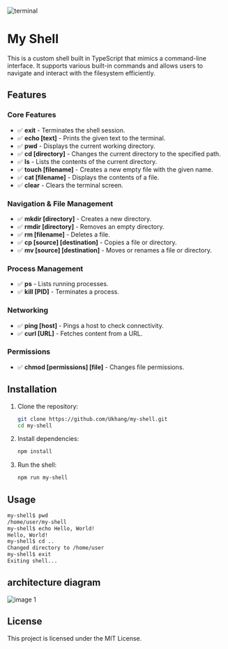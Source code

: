![terminal](https://github.com/user-attachments/assets/d57c7985-d734-4c21-9fac-659e656e0e00)

# My Shell

This is a custom shell built in TypeScript that mimics a command-line interface. It supports various built-in commands and allows users to navigate and interact with the filesystem efficiently.

## Features

### Core Features

- ✅ **exit** - Terminates the shell session.
- ✅ **echo [text]** - Prints the given text to the terminal.
- ✅ **pwd** - Displays the current working directory.
- ✅ **cd [directory]** - Changes the current directory to the specified path.
- ✅ **ls** - Lists the contents of the current directory.
- ✅ **touch [filename]** - Creates a new empty file with the given name.
- ✅ **cat [filename]** - Displays the contents of a file.
- ✅ **clear** - Clears the terminal screen.

### Navigation & File Management

- ✅ **mkdir [directory]** - Creates a new directory.
- ✅ **rmdir [directory]** - Removes an empty directory.
- ✅ **rm [filename]** - Deletes a file.
- ✅ **cp [source] [destination]** - Copies a file or directory.
- ✅ **mv [source] [destination]** - Moves or renames a file or directory.

### Process Management

- ✅ **ps** - Lists running processes.
- ✅ **kill [PID]** - Terminates a process.

### Networking

- ✅ **ping [host]** - Pings a host to check connectivity.
- ✅ **curl [URL]** - Fetches content from a URL.

### Permissions
- ✅ **chmod [permissions] [file]** - Changes file permissions.

## Installation

1. Clone the repository:
   ```sh
   git clone https://github.com/Ukhang/my-shell.git
   cd my-shell
   ```
2. Install dependencies:
   ```sh
   npm install
   ```
3. Run the shell:
   ```sh
   npm run my-shell
   ```

## Usage

```sh
my-shell$ pwd
/home/user/my-shell
my-shell$ echo Hello, World!
Hello, World!
my-shell$ cd ..
Changed directory to /home/user
my-shell$ exit
Exiting shell...
```

## architecture diagram

![image 1](https://github.com/user-attachments/assets/568448c2-391b-41ee-8edd-fcf7621f0b12)

## License

This project is licensed under the MIT License.
